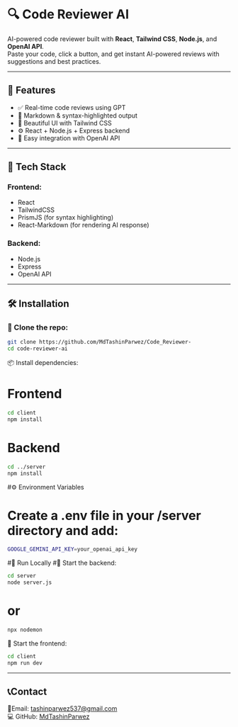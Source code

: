 # 🔍 Code Reviewer AI

AI-powered code reviewer built with **React**, **Tailwind CSS**, **Node.js**, and **OpenAI API**.  
Paste your code, click a button, and get instant AI-powered reviews with suggestions and best practices.

---

## 🚀 Features

- ✅ Real-time code reviews using GPT
- 🧠 Markdown & syntax-highlighted output
- 🎨 Beautiful UI with Tailwind CSS
- ⚙️ React + Node.js + Express backend
- 💬 Easy integration with OpenAI API

---

## 🧩 Tech Stack

### Frontend:
- React
- TailwindCSS
- PrismJS (for syntax highlighting)
- React-Markdown (for rendering AI response)

### Backend:
- Node.js
- Express
- OpenAI API

---

## 🛠️ Installation

### 📁 Clone the repo:
```bash
git clone https://github.com/MdTashinParwez/Code_Reviewer-
cd code-reviewer-ai
```
📦 Install dependencies:

# Frontend
```bash
cd client
npm install

```
# Backend
```bash
cd ../server
npm install
```

#⚙️ Environment Variables
# Create a .env file in your /server directory and add:
```bash
GOOGLE_GEMINI_API_KEY=your_openai_api_key
```

#🧪 Run Locally
#🚀 Start the backend:
```bash
cd server
node server.js
```
# or
```bash
npx nodemon
```
🧾 Start the frontend:

```bash
cd client
npm run dev
```

---

## 📞Contact
📧Email: tashinparwez537@gmail.com <br>
💻 GitHub: [MdTashinParwez](https://github.com/MdTashinParwez)
